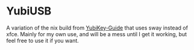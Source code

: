# YubiUSB

A variation of the nix build from [YubiKey-Guide](https://github.com/drduh/YubiKey-Guide/) that uses sway instead of xfce. Mainly for my own use, and will be a mess until I get it working, but feel free to use it if you want.